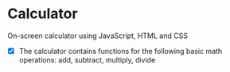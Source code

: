 # Calculator
On-screen calculator using JavaScript, HTML and CSS

- [x] The calculator contains functions for the following basic math operations: add, subtract, multiply, divide
